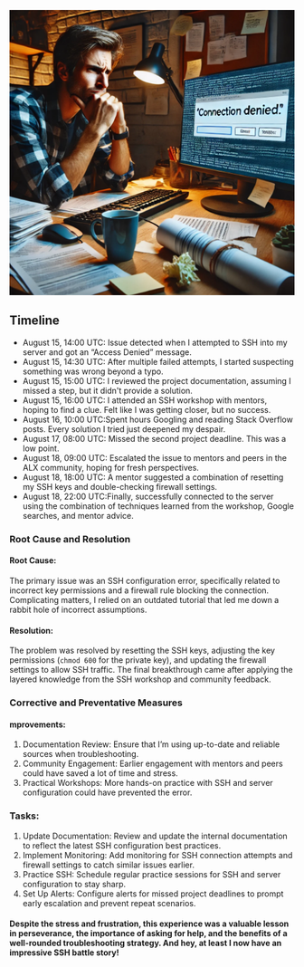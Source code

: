 ![a frustrated person sitting at a computer](https://github.com/peterGeswint/alx-system_engineering-devops/blob/master/0x19-postmortem/A%20frustrated%20person%20sitting%20at%20a%20computer.webp)
## Timeline

- August 15, 14:00 UTC: Issue detected when I attempted to SSH into my server and got an “Access Denied” message.
- August 15, 14:30 UTC: After multiple failed attempts, I started suspecting something was wrong beyond a typo.
- August 15, 15:00 UTC: I reviewed the project documentation, assuming I missed a step, but it didn't provide a solution.
- August 15, 16:00 UTC: I attended an SSH workshop with mentors, hoping to find a clue. Felt like I was getting closer, but no success.
- August 16, 10:00 UTC:Spent hours Googling and reading Stack Overflow posts. Every solution I tried just deepened my despair.
- August 17, 08:00 UTC: Missed the second project deadline. This was a low point.
- August 18, 09:00 UTC: Escalated the issue to mentors and peers in the ALX community, hoping for fresh perspectives.
- August 18, 18:00 UTC: A mentor suggested a combination of resetting my SSH keys and double-checking firewall settings.
- August 18, 22:00 UTC:Finally, successfully connected to the server using the combination of techniques learned from the workshop, Google searches, and mentor advice.


### Root Cause and Resolution

#### Root Cause: 
The primary issue was an SSH configuration error, specifically related to incorrect key permissions and a firewall rule blocking the connection. Complicating matters, I relied on an outdated tutorial that led me down a rabbit hole of incorrect assumptions.

#### Resolution:
The problem was resolved by resetting the SSH keys, adjusting the key permissions (`chmod 600` for the private key), and updating the firewall settings to allow SSH traffic. The final breakthrough came after applying the layered knowledge from the SSH workshop and community feedback.


### Corrective and Preventative Measures

#### mprovements:

1. Documentation Review: Ensure that I’m using up-to-date and reliable sources when troubleshooting.
2. Community Engagement: Earlier engagement with mentors and peers could have saved a lot of time and stress.
3. Practical Workshops: More hands-on practice with SSH and server configuration could have prevented the error.

### Tasks:
1. Update Documentation: Review and update the internal documentation to reflect the latest SSH configuration best practices.
2. Implement Monitoring: Add monitoring for SSH connection attempts and firewall settings to catch similar issues earlier.
3. Practice SSH: Schedule regular practice sessions for SSH and server configuration to stay sharp.
4. Set Up Alerts: Configure alerts for missed project deadlines to prompt early escalation and prevent repeat scenarios.


 #### Despite the stress and frustration, this experience was a valuable lesson in perseverance, the importance of asking for help, and the benefits of a well-rounded troubleshooting strategy. And hey, at least I now have an impressive SSH battle story!

